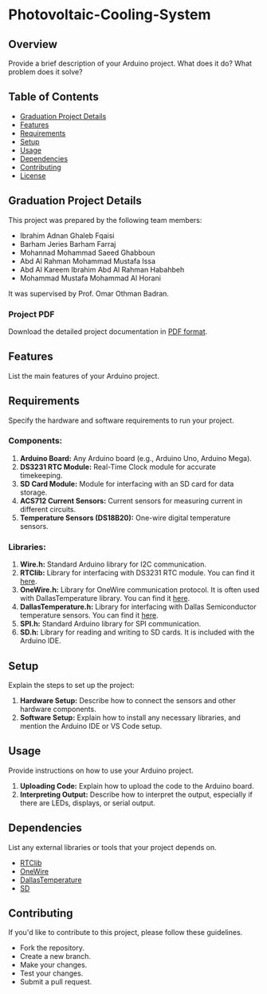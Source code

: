 # Photovoltaic-Cooling-System

## Overview

Provide a brief description of your Arduino project. What does it do? What problem does it solve?

## Table of Contents

- [Graduation Project Details](#graduation-project-details)
- [Features](#features)
- [Requirements](#requirements)
- [Setup](#setup)
- [Usage](#usage)
- [Dependencies](#dependencies)
- [Contributing](#contributing)
- [License](#license)


## Graduation Project Details

This project was prepared by the following team members:

- Ibrahim Adnan Ghaleb Fqaisi
- Barham Jeries Barham Farraj
- Mohannad Mohammad Saeed Ghabboun
- Abd Al Rahman Mohammad Mustafa Issa
- Abd Al Kareem Ibrahim Abd Al Rahman Habahbeh
- Mohammad Mustafa Mohammad Al Horani

It was supervised by Prof. Omar Othman Badran.



### Project PDF

Download the detailed project documentation in [PDF format](/Graduation%20Project%20Details.pdf).

## Features

List the main features of your Arduino project.

## Requirements

Specify the hardware and software requirements to run your project.

### Components:

1. **Arduino Board:** Any Arduino board (e.g., Arduino Uno, Arduino Mega).
2. **DS3231 RTC Module:** Real-Time Clock module for accurate timekeeping.
3. **SD Card Module:** Module for interfacing with an SD card for data storage.
4. **ACS712 Current Sensors:** Current sensors for measuring current in different circuits.
5. **Temperature Sensors (DS18B20):** One-wire digital temperature sensors.

### Libraries:

1. **Wire.h:** Standard Arduino library for I2C communication.
2. **RTClib:** Library for interfacing with DS3231 RTC module. You can find it [here](https://github.com/adafruit/RTClib).
3. **OneWire.h:** Library for OneWire communication protocol. It is often used with DallasTemperature library. You can find it [here](https://github.com/PaulStoffregen/OneWire).
4. **DallasTemperature.h:** Library for interfacing with Dallas Semiconductor temperature sensors. You can find it [here](https://github.com/milesburton/Arduino-Temperature-Control-Library).
5. **SPI.h:** Standard Arduino library for SPI communication.
6. **SD.h:** Library for reading and writing to SD cards. It is included with the Arduino IDE.

## Setup

Explain the steps to set up the project:

1. **Hardware Setup:** Describe how to connect the sensors and other hardware components.
2. **Software Setup:** Explain how to install any necessary libraries, and mention the Arduino IDE or VS Code setup.

## Usage

Provide instructions on how to use your Arduino project.

1. **Uploading Code:** Explain how to upload the code to the Arduino board.
2. **Interpreting Output:** Describe how to interpret the output, especially if there are LEDs, displays, or serial output.

## Dependencies

List any external libraries or tools that your project depends on.

- [RTClib](https://github.com/adafruit/RTClib)
- [OneWire](https://github.com/PaulStoffregen/OneWire)
- [DallasTemperature](https://github.com/milesburton/Arduino-Temperature-Control-Library)
- [SD](https://www.arduino.cc/en/Reference/SD)

## Contributing

If you'd like to contribute to this project, please follow these guidelines.

- Fork the repository.
- Create a new branch.
- Make your changes.
- Test your changes.
- Submit a pull request.


